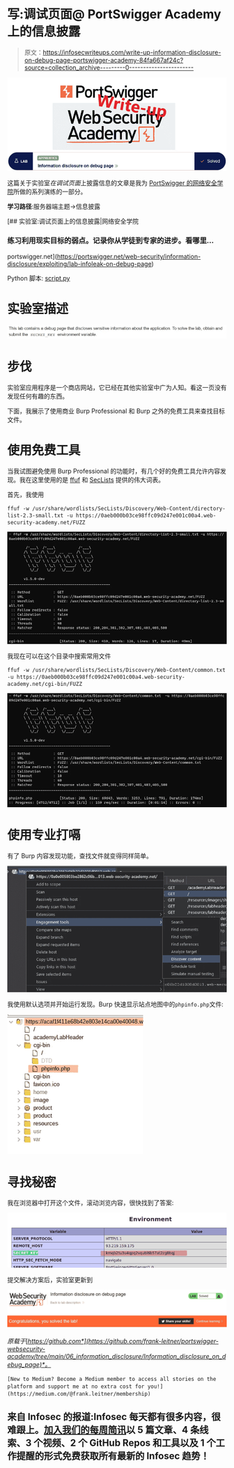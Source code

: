 # 写:调试页面@ PortSwigger Academy 上的信息披露

> 原文：<https://infosecwriteups.com/write-up-information-disclosure-on-debug-page-portswigger-academy-84fa667af24c?source=collection_archive---------0----------------------->

![](img/4f80b24fbcde714e6e22a2dd0f162cf5.png)

这篇关于实验室*在调试页面*上披露信息的文章是我为 [PortSwigger 的网络安全学院](https://portswigger.net/web-security)所做的系列演练的一部分。

**学习路径**:服务器端主题→信息披露

[](https://portswigger.net/web-security/information-disclosure/exploiting/lab-infoleak-on-debug-page) [## 实验室:调试页面上的信息披露|网络安全学院

### 练习利用现实目标的弱点。记录你从学徒到专家的进步。看哪里…

portswigger.net](https://portswigger.net/web-security/information-disclosure/exploiting/lab-infoleak-on-debug-page) 

Python 脚本: [script.py](https://github.com/frank-leitner/portswigger-websecurity-academy/blob/main/06_information_disclosure/Information_disclosure_on_debug_page/script.py)

# 实验室描述

![](img/ffeeb1853416b304192524ed50e30d78.png)

# 步伐

实验室应用程序是一个商店网站，它已经在其他实验室中广为人知。看这一页没有发现任何有趣的东西。

下面，我展示了使用商业 Burp Professional 和 Burp 之外的免费工具来查找目标文件。

# 使用免费工具

当我试图避免使用 Burp Professional 的功能时，有几个好的免费工具允许内容发现。我在这里使用的是 [ffuf](https://github.com/ffuf/ffuf) 和 [SecLists](https://github.com/danielmiessler/SecLists) 提供的伟大词表。

首先，我使用

```
ffuf -w /usr/share/wordlists/SecLists/Discovery/Web-Content/directory-list-2.3-small.txt -u https://0aeb000b03ce98ffc09d247e001c00a4.web-security-academy.net/FUZZ
```

![](img/08e884aa6dfebba459d116bef30048a0.png)

我现在可以在这个目录中搜索常用文件

```
ffuf -w /usr/share/wordlists/SecLists/Discovery/Web-Content/common.txt -u https://0aeb000b03ce98ffc09d247e001c00a4.web-security-academy.net/cgi-bin/FUZZ
```

![](img/351b716182b030005588bbb61bd4d591.png)

# 使用专业打嗝

有了 Burp 内容发现功能，查找文件就变得同样简单。

![](img/1ae20785e2c5b2c67aa25a011b8dc754.png)

我使用默认选项并开始运行发现。Burp 快速显示站点地图中的`phpinfo.php`文件:

![](img/e08e66522c1c8b136e116730df903d52.png)

# 寻找秘密

我在浏览器中打开这个文件，滚动浏览内容，很快找到了答案:

![](img/3fbf8f981f50128ce005929bb7f33240.png)

提交解决方案后，实验室更新到

![](img/2fbd2fbcd3a8fb1ebf4432c39390991f.png)

*原载于*[*https://github.com*](https://github.com/frank-leitner/portswigger-websecurity-academy/tree/main/06_information_disclosure/Information_disclosure_on_debug_page)*。*

`[New to Medium? Become a Medium member to access all stories on the platform and support me at no extra cost for you!](https://medium.com/@frank.leitner/membership)`

## 来自 Infosec 的报道:Infosec 每天都有很多内容，很难跟上。[加入我们的每周简讯](https://weekly.infosecwriteups.com/)以 5 篇文章、4 条线索、3 个视频、2 个 GitHub Repos 和工具以及 1 个工作提醒的形式免费获取所有最新的 Infosec 趋势！
